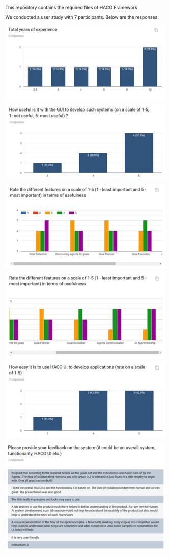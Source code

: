 This repository contains the required files of HACO Framework

We conducted a user study with 7 participants. Below are the responses:

![Screenshot](https://github.com/DigitalWorkforceTeam/HACO/blob/master/Years%20of%20Experience.JPG)

![Screenshot](https://github.com/DigitalWorkforceTeam/HACO/blob/master/GUIUsability.JPG)

![Screenshot](https://github.com/DigitalWorkforceTeam/HACO/blob/master/DiffrentFeaturesRate.JPG)

![Screenshot](https://github.com/DigitalWorkforceTeam/HACO/blob/master/DiffrentFeaturesRate-1.JPG)

![Screenshot](https://github.com/DigitalWorkforceTeam/HACO/blob/master/HACORate.JPG)

![Screenshot](https://github.com/DigitalWorkforceTeam/HACO/blob/master/Feedback.JPG)
